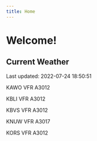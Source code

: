 ```yaml
---
title: Home
---
```

# Welcome!

## Current Weather

Last updated: 2022-07-24 18:50:51

KAWO VFR A3012

KBLI VFR A3012

KBVS VFR A3012

KNUW VFR A3017

KORS VFR A3012


